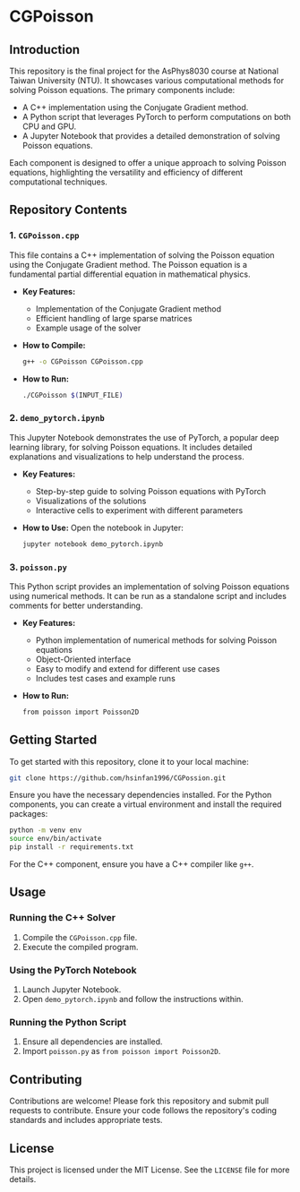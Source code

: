 # CGPoisson

## Introduction

This repository is the final project for the AsPhys8030 course at National Taiwan University (NTU). It showcases various computational methods for solving Poisson equations. The primary components include:

- A C++ implementation using the Conjugate Gradient method.
- A Python script that leverages PyTorch to perform computations on both CPU and GPU.
- A Jupyter Notebook that provides a detailed demonstration of solving Poisson equations.

Each component is designed to offer a unique approach to solving Poisson equations, highlighting the versatility and efficiency of different computational techniques.

## Repository Contents

### 1. `CGPoisson.cpp`
This file contains a C++ implementation of solving the Poisson equation using the Conjugate Gradient method. The Poisson equation is a fundamental partial differential equation in mathematical physics.

- **Key Features:**
  - Implementation of the Conjugate Gradient method
  - Efficient handling of large sparse matrices
  - Example usage of the solver

- **How to Compile:**
  ```sh
  g++ -o CGPoisson CGPoisson.cpp
  ```

- **How to Run:**
  ```sh
  ./CGPoisson $(INPUT_FILE)
  ```

### 2. `demo_pytorch.ipynb`
This Jupyter Notebook demonstrates the use of PyTorch, a popular deep learning library, for solving Poisson equations. It includes detailed explanations and visualizations to help understand the process.

- **Key Features:**
  - Step-by-step guide to solving Poisson equations with PyTorch
  - Visualizations of the solutions
  - Interactive cells to experiment with different parameters

- **How to Use:**
  Open the notebook in Jupyter:
  ```sh
  jupyter notebook demo_pytorch.ipynb
  ```

### 3. `poisson.py`
This Python script provides an implementation of solving Poisson equations using numerical methods. It can be run as a standalone script and includes comments for better understanding.

- **Key Features:**
  - Python implementation of numerical methods for solving Poisson equations
  - Object-Oriented interface
  - Easy to modify and extend for different use cases
  - Includes test cases and example runs

- **How to Run:**
  ```sh
  from poisson import Poisson2D
  ```

## Getting Started

To get started with this repository, clone it to your local machine:

```sh
git clone https://github.com/hsinfan1996/CGPossion.git
```

Ensure you have the necessary dependencies installed. For the Python components, you can create a virtual environment and install the required packages:

```sh
python -m venv env
source env/bin/activate
pip install -r requirements.txt
```

For the C++ component, ensure you have a C++ compiler like `g++`.

## Usage

### Running the C++ Solver
1. Compile the `CGPoisson.cpp` file.
2. Execute the compiled program.

### Using the PyTorch Notebook
1. Launch Jupyter Notebook.
2. Open `demo_pytorch.ipynb` and follow the instructions within.

### Running the Python Script
1. Ensure all dependencies are installed.
2. Import `poisson.py` as `from poisson import Poisson2D`.

## Contributing

Contributions are welcome! Please fork this repository and submit pull requests to contribute. Ensure your code follows the repository's coding standards and includes appropriate tests.

## License

This project is licensed under the MIT License. See the `LICENSE` file for more details.

